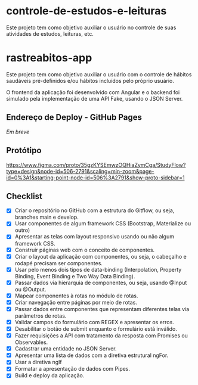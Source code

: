 # controle-de-estudos-e-leituras

Este projeto tem como objetivo auxiliar o usuário no controle de suas atividades de estudos, leituras, etc.

# rastreabitos-app

Este projeto tem como objetivo auxiliar o usuário com o controle de hábitos saudáveis pré-definidos e/ou hábitos incluídos pelo próprio usuário.

O frontend da aplicação foi desenvolvido com Angular e o backend foi simulado pela implementação de uma API Fake, usando o JSON Server.

## Endereço de Deploy - GitHub Pages

*Em breve*

## Protótipo

https://www.figma.com/proto/35gzKYSEmwzOQHiaZymCga/StudyFlow?type=design&node-id=506-2791&scaling=min-zoom&page-id=0%3A1&starting-point-node-id=506%3A2791&show-proto-sidebar=1

## Checklist

<!-- issueTable -->



<!-- issueTable -->

- [x] Criar o repositório no GitHub com a estrutura do Gitflow, ou seja, branches main e develop.
- [X] Usar componentes de algum framework CSS (Bootstrap, Materialize ou outro)
- [X] Apresentar as telas com layout responsivo usando ou não algum framework CSS.
- [X] Construir páginas web com o conceito de componentes.
- [X] Criar o layout da aplicação com componentes, ou seja, o cabeçalho e rodapé precisam ser componentes.
- [X] Usar pelo menos dois tipos de data-binding (Interpolation, Property Binding, Event Binding e Two Way Data Binding).
- [X] Passar dados via hierarquia de componentes, ou seja, usando @Input ou @Output.
- [X] Mapear componentes à rotas no módulo de rotas.
- [X] Criar navegação entre páginas por meio de rotas.
- [X] Passar dados entre componentes que representam diferentes telas via parâmetros de rotas.
- [X] Validar campos do formulário com REGEX e apresentar os erros.
- [X] Desabilitar o botão de submit enquanto o formulário está inválido.
- [X] Fazer requisições a API com tratamento da resposta com Promises ou Observables.
- [X] Cadastrar uma entidade no JSON Server.
- [X] Apresentar uma lista de dados com a diretiva estrutural ngFor.
- [X] Usar a diretiva ngIf
- [X] Formatar a apresentação de dados com Pipes.
- [X] Build e deploy da aplicação.
